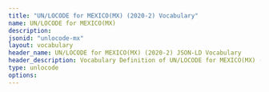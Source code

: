 ```yaml
---
title: "UN/LOCODE for MEXICO(MX) (2020-2) Vocabulary"
name: UN/LOCODE for MEXICO(MX) 
description: 
jsonid: "unlocode-mx"
layout: vocabulary
header_name: UN/LOCODE for MEXICO(MX) (2020-2) JSON-LD Vocabulary
header_description: Vocabulary Definition of UN/LOCODE for MEXICO(MX) (2020-2) semantics in HTML format. JSON-LD format is available at [unlocode-mx.jsonld](/vocabulary/unlocode-mx.jsonld)
type: unlocode
options:
---
```

